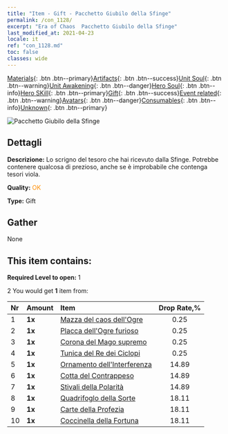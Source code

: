 ```yaml
---
title: "Item - Gift - Pacchetto Giubilo della Sfinge"
permalink: /con_1128/
excerpt: "Era of Chaos  Pacchetto Giubilo della Sfinge"
last_modified_at: 2021-04-23
locale: it
ref: "con_1128.md"
toc: false
classes: wide
---
```

 [Materials](/ItemsIT/){: .btn .btn--primary}[Artifacts](/ItemsIT/Artifacts/){: .btn .btn--success}[Unit Soul](/ItemsIT/UnitSoul/){: .btn .btn--warning}[Unit Awakening](/ItemsIT/UnitAwakening/){: .btn .btn--danger}[Hero Soul](/ItemsIT/HeroSoul/){: .btn .btn--info}[Hero SKill](/ItemsIT/HeroSkill/){: .btn .btn--primary}[Gift](/ItemsIT/Gift/){: .btn .btn--success}[Event related](/ItemsIT/Events/){: .btn .btn--warning}[Avatars](/ItemsIT/Avatars/){: .btn .btn--danger}[Consumables](/ItemsIT/Consumables/){: .btn .btn--info}[Unknown](/ItemsIT/Unknown/){: .btn .btn--primary}

 ![Pacchetto Giubilo della Sfinge](/images/t/i_907003.png)

## Dettagli
 **Descrizione:** Lo scrigno del tesoro che hai ricevuto dalla Sfinge. Potrebbe contenere qualcosa di prezioso, anche se è improbabile che contenga tesori viola.

 **Quality:** <span style="color: #FF8C00">OK</span>

 **Type:** Gift

## Gather

  None

## This item contains:

 **Required Level to open:** 1

 2 You would get **1** item  from:

  | Nr | Amount |     Item    | Drop Rate,% |
  |:---|:-------|:------------|:---------:|
  | 1 |  **1x** | [Mazza del caos dell'Ogre](/ItemsIT/art_125/) | 0.25 | 
  | 2 |  **1x** | [Placca dell'Ogre furioso](/ItemsIT/art_126/) | 0.25 | 
  | 3 |  **1x** | [Corona del Mago supremo](/ItemsIT/art_127/) | 0.25 | 
  | 4 |  **1x** | [Tunica del Re dei Ciclopi](/ItemsIT/art_128/) | 0.25 | 
  | 5 |  **1x** | [Ornamento dell'Interferenza](/ItemsIT/art_118/) | 14.89 | 
  | 6 |  **1x** | [Cotta del Contrappeso](/ItemsIT/art_119/) | 14.89 | 
  | 7 |  **1x** | [Stivali della Polarità](/ItemsIT/art_120/) | 14.89 | 
  | 8 |  **1x** | [Quadrifoglo della Sorte](/ItemsIT/art_109/) | 18.11 | 
  | 9 |  **1x** | [Carte della Profezia](/ItemsIT/art_110/) | 18.11 | 
  | 10 |  **1x** | [Coccinella della Fortuna](/ItemsIT/art_111/) | 18.11 | 

